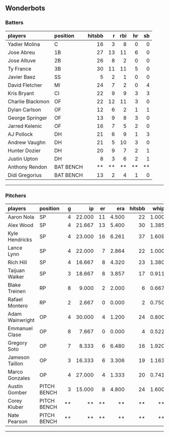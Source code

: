 ## Wonderbots

### Batters

 
|players          |position  | hitsbb|  r| rbi| hr| sb| 
|:----------------|:---------|------:|--:|---:|--:|--:| 
|Yadier Molina    |C         |     16|  3|   8|  0|  0| 
|Jose Abreu       |1B        |     27| 13|  11|  6|  0| 
|Jose Altuve      |2B        |     26|  8|   2|  0|  0| 
|Ty France        |3B        |     30| 11|  11|  5|  0| 
|Javier Baez      |SS        |      5|  2|   1|  0|  0| 
|David Fletcher   |MI        |     24|  7|   2|  0|  4| 
|Kris Bryant      |CI        |     22|  9|   9|  3|  3| 
|Charlie Blackmon |OF        |     22| 12|  11|  3|  0| 
|Dylan Carlson    |OF        |     12|  6|   2|  1|  1| 
|George Springer  |OF        |     13|  9|   8|  3|  0| 
|Jarred Kelenic   |OF        |     16|  7|   5|  2|  0| 
|AJ Pollock       |DH        |     21|  6|   9|  1|  3| 
|Andrew Vaughn    |DH        |     21|  5|  10|  3|  0| 
|Hunter Dozier    |DH        |     20|  9|   7|  2|  1| 
|Justin Upton     |DH        |      8|  3|   6|  2|  1| 
|Anthony Rendon   |BAT BENCH |     **| **|  **| **| **| 
|Didi Gregorius   |BAT BENCH |     13|  2|   4|  1|  0| 

* * *

### Pitchers

 
|players         |position    |  g|     ip| er|   era| hitsbb|  whip| so|  w| sv| 
|:---------------|:-----------|--:|------:|--:|-----:|------:|-----:|--:|--:|--:| 
|Aaron Nola      |SP          |  4| 22.000| 11| 4.500|     22| 1.000| 29|  0|  0| 
|Alex Wood       |SP          |  4| 21.667| 13| 5.400|     30| 1.385| 25|  1|  0| 
|Kyle Hendricks  |SP          |  4| 23.000| 16| 6.261|     37| 1.609| 19|  1|  0| 
|Lance Lynn      |SP          |  4| 22.000|  7| 2.864|     22| 1.000| 23|  0|  0| 
|Rich Hill       |SP          |  4| 16.667|  8| 4.320|     23| 1.380| 11|  0|  0| 
|Taijuan Walker  |SP          |  3| 18.667|  8| 3.857|     17| 0.911| 13|  0|  0| 
|Blake Treinen   |RP          |  8|  9.000|  2| 2.000|      6| 0.667| 14|  1|  1| 
|Rafael Montero  |RP          |  2|  2.667|  0| 0.000|      2| 0.750|  3|  0|  0| 
|Adam Wainwright |OP          |  4| 30.000|  4| 1.200|     24| 0.800| 26|  3|  0| 
|Emmanuel Clase  |OP          |  8|  7.667|  0| 0.000|      4| 0.522| 10|  0|  4| 
|Gregory Soto    |OP          |  7|  8.333|  6| 6.480|     16| 1.920| 10|  2|  3| 
|Jameson Taillon |OP          |  3| 16.333|  6| 3.306|     19| 1.163| 13|  1|  0| 
|Marco Gonzales  |OP          |  4| 27.000|  4| 1.333|     20| 0.741| 19|  2|  0| 
|Austin Gomber   |PITCH BENCH |  3| 15.000|  8| 4.800|     24| 1.600| 14|  1|  0| 
|Corey Kluber    |PITCH BENCH | **|     **| **|    **|     **|    **| **| **| **| 
|Nate Pearson    |PITCH BENCH | **|     **| **|    **|     **|    **| **| **| **| 


* * *


